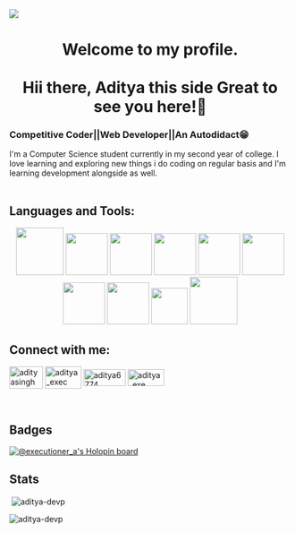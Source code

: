 <img src=https://camo.githubusercontent.com/f7894ccfe5f969fc2ef0c0023ae611e88da80b9381f0b90360d58b158d27593b/68747470733a2f2f692e696d6775722e636f6d2f344153616679302e706e67>
<h1 align="center">Welcome to my profile.<br><br>
Hii there, Aditya this side Great to see you here!👋</h1>
<h3>Competitive Coder||Web Developer||An Autodidact😁</h3>

I'm a Computer Science student currently in my second year of college.
I love learning and exploring new things i do coding on regular basis and I'm learning development alongside as well.
<br><br>
## Languages and Tools:
<p align="center">
<img src=https://img.icons8.com/color/344/c-plus-plus-logo.png height="85"/>
<img src=https://img.icons8.com/color/344/java-coffee-cup-logo--v1.png height="75"/>
<img src=https://img.icons8.com/stickers/344/python.png height="75"/>
<img src=https://img.icons8.com/color/344/html-5--v1.png height="75"/>
<img src=https://img.icons8.com/fluency/344/css3.png height="75"/>
<img src=https://img.icons8.com/color/344/javascript--v1.png height="75"/>
<img src=https://img.icons8.com/fluency/344/my-sql.png height="75"/>
<img src=https://img.icons8.com/plasticine/344/react.png height="75"/>
<img src="https://img.shields.io/badge/VS%20Code-007ACC.svg?&style=for-the-badge&logo=visual-studio-code&logoColor=white" height="65"/>
<img src="https://img.shields.io/badge/-Git-black?&style=for-the-badge&logo=git" height="85"/><br>
  
  <h2 align="left">Connect with me:</h2>
<p align="left">
<a href="https://linkedin.com/in/aditya-singh-97396a21a" target="blank"><img align="center" src="https://raw.githubusercontent.com/rahuldkjain/github-profile-readme-generator/master/src/images/icons/Social/linked-in-alt.svg" alt="adityasingh" height="40" width="60" /></a>
<a href="https://www.leetcode.com/aditya_exec" target="blank"><img align="center" src="https://raw.githubusercontent.com/rahuldkjain/github-profile-readme-generator/master/src/images/icons/Social/leet-code.svg" alt="aditya_exec" height="40" width="65" /></a>
<a href="https://auth.geeksforgeeks.org/user/aditya6774" target="blank"><img align="center" src="https://raw.githubusercontent.com/rahuldkjain/github-profile-readme-generator/master/src/images/icons/Social/geeks-for-geeks.svg" alt="aditya6774" height="30" width="75" /></a>
  <a href="https://codeforces.com/profile/aditya_exe" target="blank"><img align="center" src="https://raw.githubusercontent.com/rahuldkjain/github-profile-readme-generator/master/src/images/icons/Social/codeforces.svg" alt="aditya_exe" height="30" width="65" /></a>
</p>
<br>

<h2>Badges</h2>

[![@executioner_a's Holopin board](https://holopin.me/executioner_a)](https://holopin.io/@executioner_a)

<h2>Stats</h2>
<p>&nbsp;<img align="center" src="https://github-readme-stats.vercel.app/api?username=aditya-devp&show_icons=true&locale=en" alt="aditya-devp"/></p>
<p><img align="center" src="https://github-readme-streak-stats.herokuapp.com/?user=aditya-devp&" alt="aditya-devp" /></p>

<!---
Aditya-devp/Aditya-devp is a ✨ special ✨ repository because its `README.md` (this file) appears on your GitHub profile.
You can click the Preview link to take a look at your changes.
--->
